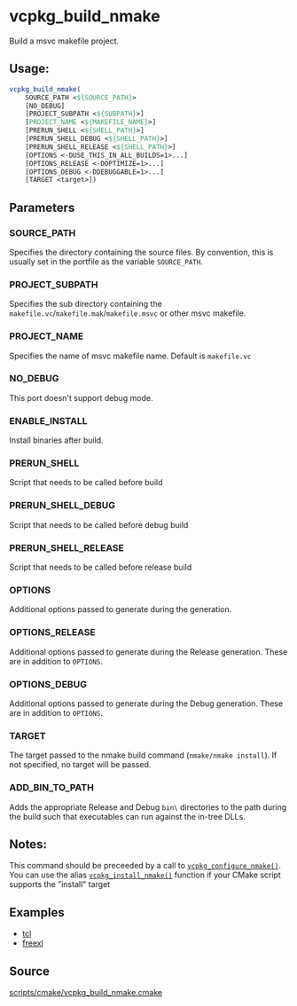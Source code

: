 # vcpkg_build_nmake

Build a msvc makefile project.

## Usage:
```cmake
vcpkg_build_nmake(
    SOURCE_PATH <${SOURCE_PATH}>
    [NO_DEBUG]
    [PROJECT_SUBPATH <${SUBPATH}>]
    [PROJECT_NAME <${MAKEFILE_NAME}>]
    [PRERUN_SHELL <${SHELL_PATH}>]
    [PRERUN_SHELL_DEBUG <${SHELL_PATH}>]
    [PRERUN_SHELL_RELEASE <${SHELL_PATH}>]
    [OPTIONS <-DUSE_THIS_IN_ALL_BUILDS=1>...]
    [OPTIONS_RELEASE <-DOPTIMIZE=1>...]
    [OPTIONS_DEBUG <-DDEBUGGABLE=1>...]
    [TARGET <target>])
```

## Parameters
### SOURCE_PATH
Specifies the directory containing the source files.
By convention, this is usually set in the portfile as the variable `SOURCE_PATH`.

### PROJECT_SUBPATH
Specifies the sub directory containing the `makefile.vc`/`makefile.mak`/`makefile.msvc` or other msvc makefile.

### PROJECT_NAME
Specifies the name of msvc makefile name.
Default is `makefile.vc`

### NO_DEBUG
This port doesn't support debug mode.

### ENABLE_INSTALL
Install binaries after build.

### PRERUN_SHELL
Script that needs to be called before build

### PRERUN_SHELL_DEBUG
Script that needs to be called before debug build

### PRERUN_SHELL_RELEASE
Script that needs to be called before release build

### OPTIONS
Additional options passed to generate during the generation.

### OPTIONS_RELEASE
Additional options passed to generate during the Release generation. These are in addition to `OPTIONS`.

### OPTIONS_DEBUG
Additional options passed to generate during the Debug generation. These are in addition to `OPTIONS`.

### TARGET
The target passed to the nmake build command (`nmake/nmake install`). If not specified, no target will
be passed.

### ADD_BIN_TO_PATH
Adds the appropriate Release and Debug `bin\` directories to the path during the build such that executables can run against the in-tree DLLs.

## Notes:
This command should be preceeded by a call to [`vcpkg_configure_nmake()`](vcpkg_configure_nmake.md).
You can use the alias [`vcpkg_install_nmake()`](vcpkg_configure_nmake.md) function if your CMake script supports the
"install" target

## Examples

* [tcl](https://github.com/Microsoft/vcpkg/blob/master/ports/tcl/portfile.cmake)
* [freexl](https://github.com/Microsoft/vcpkg/blob/master/ports/freexl/portfile.cmake)

## Source
[scripts/cmake/vcpkg_build_nmake.cmake](https://github.com/Microsoft/vcpkg/blob/master/scripts/cmake/vcpkg_build_nmake.cmake)
